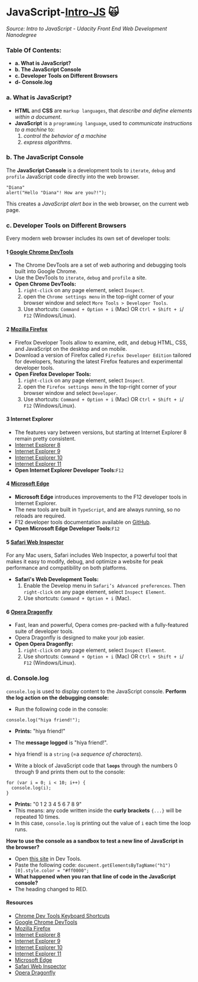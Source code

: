 # JavaScript-[Intro-JS](-Intro-to-JavaScript) :scream_cat: 
_Source: Intro to JavaScript - Udacity Front End Web Development Nanodegree_

### Table Of Contents:
- __a. What is JavaScript?__
- __b. The JavaScript Console__
- __c. Developer Tools on Different Browsers__
- __d- Console.log__

### a. What is JavaScript?
- __HTML__ and __CSS__ are `markup languages`, that _describe and define elements within a document_. 
- __JavaScript__ is a `programming language`, used to _communicate instructions to a machine_ to:
    1) _control the behavior of a machine_ 
    2) _express algorithms_.

### b. The JavaScript Console
The __JavaScript Console__ is a development tools to `iterate`, `debug` and `profile` JavaScript code directly into the web browser.
```
"Diana"
alert("Hello "Diana"! How are you?!");
```
This creates a _JavaScript alert box_ in the web browser, on the current web page.

### c. Developer Tools on Different Browsers
Every modern web browser includes its own set of developer tools:

#### 1 [Google Chrome DevTools](https://developers.google.com/web/tools/chrome-devtools/)
- The Chrome DevTools are a set of web authoring and debugging tools built into Google Chrome. 
- Use the DevTools to `iterate`, `debug` and `profile` a site. 
- __Open Chrome DevTools:__
  1) `right-click` on any page element, select `Inspect`. 
  2) open the `Chrome settings menu` in the top-right corner of your browser window and select `More Tools > Developer Tools`. 
  3) Use shortcuts: `Command + Option + i` (Mac) OR `Ctrl + Shift + i`/ `F12` (Windows/Linux).

#### 2 [Mozilla Firefox](https://developer.mozilla.org/en-US/docs/Tools)
- Firefox Developer Tools allow to examine, edit, and debug HTML, CSS, and JavaScript on the desktop and on mobile. 
- Download a version of Firefox called `Firefox Developer Edition` tailored for developers, featuring the latest Firefox features and experimental developer tools. 
- __Open Firefox Developer Tools:__
  1) `right-click` on any page element, select `Inspect`. 
  2) open the `Firefox settings menu` in the top-right corner of your browser window and select `Developer`. 
  3) Use shortcuts: `Command + Option + i` (Mac) OR `Ctrl + Shift + i`/ `F12` (Windows/Linux).

#### 3 Internet Explorer
- The features vary between versions, but starting at Internet Explorer 8 remain pretty consistent.
- [Internet Explorer 8](https://msdn.microsoft.com/en-us/library/dd565628.aspx)
- [Internet Explorer 9](https://docs.microsoft.com/en-us/previous-versions/windows/internet-explorer/ie-developer/samples/gg589512(v=vs.85))
- [Internet Explorer 10](https://docs.microsoft.com/en-us/previous-versions/windows/internet-explorer/ie-developer/dev-guides/hh673549(v=vs.85))
- [Internet Explorer 11](https://docs.microsoft.com/en-us/previous-versions/windows/internet-explorer/ie-developer/dev-guides/bg182636(v=vs.85))
- __Open Internet Explorer Developer Tools:__`F12`

#### 4 [Microsoft Edge]( https://docs.microsoft.com/en-gb/microsoft-edge/devtools-guide)
- __Microsoft Edge__ introduces improvements to the F12 developer tools in Internet Explorer. 
- The new tools are built in `TypeScript`, and are always running, so no reloads are required. 
- F12 developer tools documentation available on [GitHub](https://github.com/MicrosoftDocs/edge-developer). 
- __Open Microsoft Edge Developer Tools:__`F12`

#### 5 [Safari Web Inspector](https://developer.apple.com/safari/tools/)
For any Mac users, Safari includes Web Inspector, a powerful tool that makes it easy to modify, debug, and optimize a website for peak performance and compatibility on both platforms. 
- __Safari's Web Development Tools:__
  1) Enable the Develop menu in `Safari’s Advanced preferences`. Then  `right-click` on any page element, select `Inspect Element`. 
  2) Use shortcuts: `Command + Option + i` (Mac).

#### 6 [Opera Dragonfly](https://www.opera.com/dragonfly/)
- Fast, lean and powerful, Opera comes pre-packed with a fully-featured suite of developer tools. 
- Opera Dragonfly is designed to make your job easier. 
- __Open Opera Dragonfly:__
  1) `right-click` on any page element, select `Inspect Element`. 
  2) Use shortcuts: `Command + Option + i` (Mac) OR `Ctrl + Shift + i`/ `F12` (Windows/Linux).

### d. Console.log
`console.log` is used to display content to the JavaScript console. 
__Perform the log action on the debugging console:__
- Run the following code in the console:
```
console.log("hiya friend!");
```
- __Prints:__ "hiya friend!"
- The __message logged__ is "hiya friend!". 
- hiya friend! is a `string` (=a _sequence of characters_).

- Write a block of JavaScript code that __`loops`__ through the numbers 0 through 9 and prints them out to the console:
```
for (var i = 0; i < 10; i++) {
  console.log(i);
}
```
- __Prints:__ 
"0
1
2
3
4
5
6
7
8
9"
- This means: any code written inside the __curly brackets__ `{...}` will be repeated 10 times. 
-  In this case, `console.log` is printing out the value of `i` each time the loop runs.

__How to use the console as a sandbox to test a new line of JavaScript in the browser?__
- Open [this site](https://daringfireball.net/projects/markdown/) in Dev Tools.
- Paste the following code: `document.getElementsByTagName("h1")[0].style.color = "#ff0000";`
- __What happened when you ran that line of code in the JavaScript console?__
- The heading changed to RED.


#### Resources 
- [Chrome Dev Tools Keyboard Shortcuts](https://developers.google.com/web/tools/chrome-devtools/shortcuts)
- [Google Chrome DevTools](https://developers.google.com/web/tools/chrome-devtools/)
- [Mozilla Firefox](https://developer.mozilla.org/en-US/docs/Tools)
- [Internet Explorer 8](https://msdn.microsoft.com/en-us/library/dd565628.aspx)
- [Internet Explorer 9](https://docs.microsoft.com/en-us/previous-versions/windows/internet-explorer/ie-developer/samples/gg589512(v=vs.85))
- [Internet Explorer 10](https://docs.microsoft.com/en-us/previous-versions/windows/internet-explorer/ie-developer/dev-guides/hh673549(v=vs.85))
- [Internet Explorer 11](https://docs.microsoft.com/en-us/previous-versions/windows/internet-explorer/ie-developer/dev-guides/bg182636(v=vs.85))
- [Microsoft Edge]( https://docs.microsoft.com/en-gb/microsoft-edge/devtools-guide)
- [Safari Web Inspector](https://developer.apple.com/safari/tools/)
- [Opera Dragonfly](https://www.opera.com/dragonfly/)
